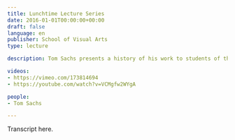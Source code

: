 ```yaml
---
title: Lunchtime Lecture Series
date: 2016-01-01T00:00:00+00:00
draft: false
language: en
publisher: School of Visual Arts
type: lecture

description: Tom Sachs presents a history of his work to students of the School of Visual Arts.

videos:
- https://vimeo.com/173814694
- https://youtube.com/watch?v=VCMgfw2WYgA

people:
- Tom Sachs

---
```


Transcript here.